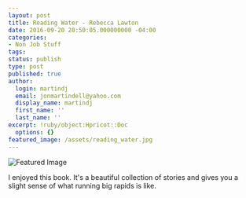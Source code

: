```yaml
---
layout: post
title: Reading Water - Rebecca Lawton
date: 2016-09-20 20:50:05.000000000 -04:00
categories:
- Non Job Stuff
tags:
status: publish
type: post
published: true
author:
  login: martindj
  email: jonmartindell@yahoo.com
  display_name: martindj
  first_name: ''
  last_name: ''
excerpt: !ruby/object:Hpricot::Doc
  options: {}
featured_image: /assets/reading_water.jpg
---
```

![Featured Image]({{page.featured_image}})

I enjoyed this book. It's a beautiful collection of stories and gives you a slight sense of what running big rapids is like.
